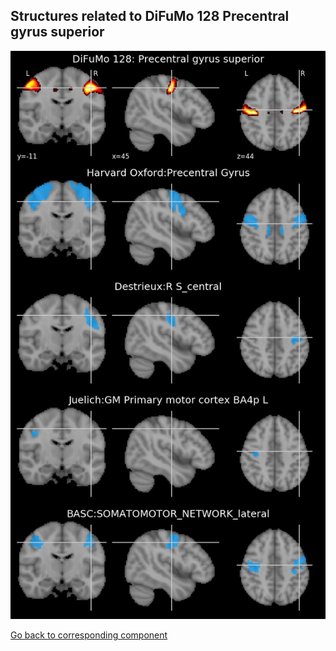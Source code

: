 


## Structures related to DiFuMo 128 Precentral gyrus superior

![84](84.jpg "Structures related to DiFuMo 128 Precentral gyrus superior")

[Go back to corresponding component](https://parietal-inria.github.io/DiFuMo/128/html/84.html)